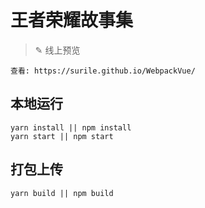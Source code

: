 # 王者荣耀故事集

> ✎ 线上预览

    查看: https://surile.github.io/WebpackVue/

## 本地运行

```shell
yarn install || npm install
yarn start || npm start
```

## 打包上传

```shell
yarn build || npm build
```
